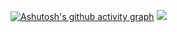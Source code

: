 <!---
yy-ma/yy-ma is a ✨ special ✨ repository because its `README.md` (this file) appears on your GitHub profile.
You can click the Preview link to take a look at your changes.
--->
[![Ashutosh's github activity graph](https://activity-graph.herokuapp.com/graph?username=yy-ma&theme=dracula)](https://github.com/ashutosh00710/github-readme-activity-graph)
![](https://visitor-badge.glitch.me/badge?page_id=littleTreeme)

